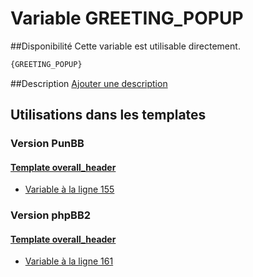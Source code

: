 # Variable GREETING_POPUP

##Disponibilité
Cette variable est utilisable directement.

```html
{GREETING_POPUP}
```

##Description
[Ajouter une description](https://fa-tvars.appspot.com/var/GREETING_POPUP)

## Utilisations dans les templates

### Version PunBB

#### [Template overall_header](punbb/overall_header.md#readme)
* [Variable &agrave; la ligne 155](../punbb/overall_header.tpl#L155)

### Version phpBB2

#### [Template overall_header](subsilver/overall_header.md#readme)
* [Variable &agrave; la ligne 161](../subsilver/overall_header.tpl#L161)